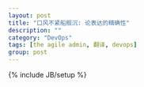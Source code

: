 ```yaml
---
layout: post
title: "口风不紧船舰沉: 论表达的精确性"
description: ""
category: "DevOps"
tags: [the agile admin, 翻译, devops]
group: post
---
```

{% include JB/setup %}
